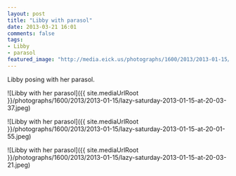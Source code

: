 ```yaml
---
layout: post
title: "Libby with parasol"
date: 2013-03-21 16:01
comments: false
tags: 
- Libby
- parasol
featured_image: "http://media.eick.us/photographs/1600/2013/2013-01-15/lazy-saturday-2013-01-15-at-20-03-37.jpeg"
---
```

Libby posing with her parasol.

![Libby with her parasol]({{ site.mediaUrlRoot }}/photographs/1600/2013/2013-01-15/lazy-saturday-2013-01-15-at-20-03-37.jpeg)

![Libby with her parasol]({{ site.mediaUrlRoot }}/photographs/1600/2013/2013-01-15/lazy-saturday-2013-01-15-at-20-01-55.jpeg)

![Libby with her parasol]({{ site.mediaUrlRoot }}/photographs/1600/2013/2013-01-15/lazy-saturday-2013-01-15-at-20-03-21.jpeg)


